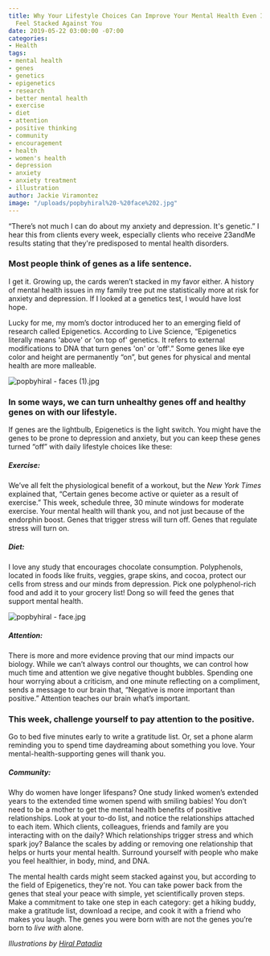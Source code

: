 ```yaml
---
title: Why Your Lifestyle Choices Can Improve Your Mental Health Even If Your Genes
  Feel Stacked Against You
date: 2019-05-22 03:00:00 -07:00
categories:
- Health
tags:
- mental health
- genes
- genetics
- epigenetics
- research
- better mental health
- exercise
- diet
- attention
- positive thinking
- community
- encouragement
- health
- women's health
- depression
- anxiety
- anxiety treatment
- illustration
author: Jackie Viramontez
image: "/uploads/popbyhiral%20-%20face%202.jpg"
---
```


“There’s not much I can do about my anxiety and depression. It's genetic.” I hear this from clients every week, especially clients who receive 23andMe results stating that they're predisposed to mental health disorders. 

### Most people think of genes as a life sentence. 

I get it. Growing up, the cards weren’t stacked in my favor either. A history of mental health issues in my family tree put me statistically more at risk for anxiety and depression. If I looked at a genetics test, I would have lost hope. 
 
Lucky for me, my mom’s doctor introduced her to an emerging field of research called Epigenetics. According to Live Science, “Epigenetics literally means 'above' or 'on top of' genetics. It refers to external modifications to DNA that turn genes 'on' or 'off'.” Some genes like eye color and height are permanently “on”, but genes for physical and mental health are more malleable. 

![popbyhiral - faces (1).jpg](/uploads/popbyhiral%20-%20faces%20(1).jpg)

### In some ways, we can turn unhealthy genes off and healthy genes on with our lifestyle. 

If genes are the lightbulb, Epigenetics is the light switch. You might have the genes to be prone to depression and anxiety, but you can keep these genes turned “off” with daily lifestyle choices like these:
 
##### Exercise: 

We’ve all felt the physiological benefit of a workout, but the _New York Times_ explained that, “Certain genes become active or quieter as a result of exercise.” This week, schedule three, 30 minute windows for moderate exercise. Your mental health will thank you, and not just because of the endorphin boost. Genes that trigger stress will turn off. Genes that regulate stress will turn on.
 
##### Diet: 

I love any study that encourages chocolate consumption. Polyphenols, located in foods like fruits, veggies, grape skins, and cocoa, protect our cells from stress and our minds from depression. Pick one polyphenol-rich food and add it to your grocery list! Dong so will feed the genes that support mental health.

![popbyhiral - face.jpg](/uploads/popbyhiral%20-%20face.jpg)
 
##### Attention: 

There is more and more evidence proving that our mind impacts our biology. While we can’t always control our thoughts, we can control how much time and attention we give negative thought bubbles. Spending one hour worrying about a criticism, and one minute reflecting on a compliment, sends a message to our brain that, “Negative is more important than positive.” Attention teaches our brain what’s important. 

### This week, challenge yourself to pay attention to the positive. 

Go to bed five minutes early to write a gratitude list. Or, set a phone alarm reminding you to spend time daydreaming about something you love. Your mental-health-supporting genes will thank you.
 
##### Community: 

Why do women have longer lifespans? One study linked women’s extended years to the extended time women spend with smiling babies! You don’t need to be a mother to get the mental health benefits of positive relationships. Look at your to-do list, and notice the relationships attached to each item. Which clients, colleagues, friends and family are you interacting with on the daily? Which relationships trigger stress and which spark joy? Balance the scales by adding or removing one relationship that helps or hurts your mental health. Surround yourself with people who make you feel healthier, in body, mind, and DNA.
 
The mental health cards might seem stacked against you, but according to the field of Epigenetics, they're not. You can take power back from the genes that steal your peace with simple, yet scientifically proven steps. Make a commitment to take one step in each category: get a hiking buddy, make a gratitude list, download a recipe, and cook it with a friend who makes you laugh. The genes you were born with are not the genes you’re born to _live with_ alone.

_Illustrations by [Hiral Patadia](https://www.instagram.com/popbyhiral/)_